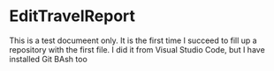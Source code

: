 # EditTravelReport
This is a test documeent only. It is the first time I succeed to fill up a repository with the first file. I did it from Visual Studio Code, but I have installed Git BAsh too

